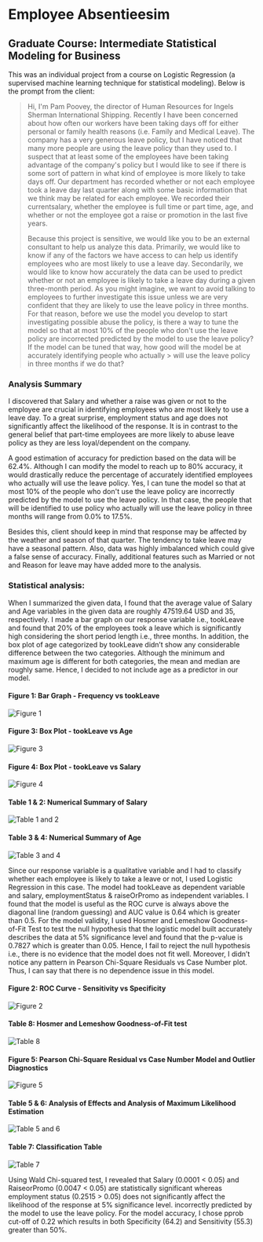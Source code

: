 # Employee Absentieesim #
## Graduate Course: Intermediate Statistical Modeling for Business
This was an individual project from a course on Logistic Regression (a supervised machine learning technique for statistical modeling). Below is the prompt from the client:

> Hi, I'm Pam Poovey, the director of Human Resources for Ingels Sherman International Shipping. Recently I have been concerned about how often our workers have been taking days off for either personal or family health reasons (i.e. Family and Medical Leave). The company has a very generous leave policy, but I have noticed that many more people are using the leave policy than they used to. I suspect that at least some of the employees have been taking advantage of the company's policy but I would like to see if there is some sort of pattern in what kind of employee is more likely to take days off. Our department has recorded whether or not each employee took a leave day last quarter along with some basic information that we think may be related for each employee. We recorded their currentsalary, whether the employee is full time or part time, age, and whether or not the employee got a raise or promotion in the last five years. 
> 
> Because this project is sensitive, we would like you to be an external consultant to help us analyze this data. Primarily, we would like to know if any of the factors we have access to can help us identify employees who are most likely to use a leave day. Secondarily, we would like to know how accurately the data can be used to predict whether or not an employee is likely to take a leave day during a given three-month period. As you might imagine, we want to avoid talking to employees to further investigate this issue unless we are very confident that they are likely to use the leave policy in three months. For that reason, before we use the model you develop to start investigating possible abuse the policy, is there a way to tune the model so that at most 10% of the people who don't use the leave policy are incorrected predicted by the model to use the leave policy? If the model can be tuned that way, how good will the model be at accurately identifying people who actually > will use the leave policy in three months if we do that?

### Analysis Summary

I discovered that Salary and whether a raise was given or not to the employee are crucial in identifying employees who are most likely to use a leave day. To a great surprise, employment status and age does not significantly affect the likelihood of the response. It is in contrast to the general belief that part-time employees are more likely to abuse leave policy as they are less loyal/dependent on the company. 

A good estimation of accuracy for prediction based on the data will be 62.4%. Although I can modify the model to reach up to 80% accuracy, it would drastically reduce the percentage of accurately identified employees who actually will use the leave policy. Yes, I can tune the model so that at most 10% of the people who don't use the leave policy are incorrectly predicted by the model to use the leave policy. In that case, the people that will be identified to use policy who actually will use the leave policy in three months will range from 0.0% to 17.5%.

Besides this, client should keep in mind that response may be affected by the weather and season of that quarter. The tendency to take leave may have a seasonal pattern. Also, data was highly imbalanced which could give a false sense of accuracy. Finally, additional features such as Married or not and Reason for leave may have added more to the analysis. 

### Statistical analysis:

When I summarized the given data, I found that the average value of Salary and Age variables in the given data are roughly 47519.64 USD and 35, respectively. I made a bar graph on our response variable i.e., tookLeave and found that 20% of the employees took a leave which is significantly high considering the short period length i.e., three months. In addition, the box plot of age categorized by tookLeave didn’t show any considerable difference between the two categories. Although the minimum and maximum age is different for both categories, the mean and median are roughly same. Hence, I decided to not include age as a predictor in our model. 

#### Figure 1: Bar Graph - Frequency vs tookLeave

![Figure 1](https://user-images.githubusercontent.com/37155988/93723232-00b29f00-fb6b-11ea-9aac-74ce74cf031b.png)

#### Figure 3: Box Plot - tookLeave vs Age

![Figure 3](https://user-images.githubusercontent.com/37155988/93723235-014b3580-fb6b-11ea-97f0-35fe3428e0c2.png)

#### Figure 4: Box Plot - tookLeave vs Salary

![Figure 4](https://user-images.githubusercontent.com/37155988/93723237-014b3580-fb6b-11ea-8f62-1deca3922152.png)

#### Table 1 & 2: Numerical Summary of Salary

![Table 1 and 2](https://user-images.githubusercontent.com/37155988/93723239-01e3cc00-fb6b-11ea-804a-8cc1ee0524e7.png)

#### Table 3 & 4: Numerical Summary of Age

![Table 3 and 4](https://user-images.githubusercontent.com/37155988/93723240-01e3cc00-fb6b-11ea-9485-de7e29c847c2.png)

Since our response variable is a qualitative variable and I had to classify whether each employee is likely to take a leave or not, I used Logistic Regression in this case. The model had tookLeave as dependent variable and salary, employmentStatus & raiseOrPromo as independent variables. I found that the model is useful as the ROC curve is always above the diagonal line (random guessing) and AUC value is 0.64 which is greater than 0.5. For the model validity, I used Hosmer and Lemeshow Goodness-of-Fit Test to test the null hypothesis that the logistic model built accurately describes the data at 5% significance level and found that the p-value is 0.7827 which is greater than 0.05. Hence, I fail to reject the null hypothesis i.e., there is no evidence that the model does not fit well. Moreover, I didn’t notice any pattern in Pearson Chi-Square Residuals vs Case Number plot. Thus, I can say that there is no dependence issue in this model. 

#### Figure 2: ROC Curve - Sensitivity vs Specificity

![Figure 2](https://user-images.githubusercontent.com/37155988/93723234-014b3580-fb6b-11ea-80d8-76e169173833.png)

#### Table 8: Hosmer and Lemeshow Goodness-of-Fit test

![Table 8](https://user-images.githubusercontent.com/37155988/93723243-01e3cc00-fb6b-11ea-9315-e403735813da.png)

#### Figure 5: Pearson Chi-Square Residual vs Case Number Model and Outlier Diagnostics 

![Figure 5](https://user-images.githubusercontent.com/37155988/93723238-014b3580-fb6b-11ea-9ea0-08c12878d6ac.png)

#### Table 5 & 6: Analysis of Effects and Analysis of Maximum Likelihood Estimation

![Table 5 and 6](https://user-images.githubusercontent.com/37155988/93723241-01e3cc00-fb6b-11ea-9c4e-dd9cb58a6a35.png)

#### Table 7: Classification Table

![Table 7](https://user-images.githubusercontent.com/37155988/93723242-01e3cc00-fb6b-11ea-9183-16ee39a72b7b.png)

Using Wald Chi-squared test, I revealed that Salary (0.0001 < 0.05) and RaiseorPromo (0.0047 < 0.05) are statistically significant whereas employment status (0.2515 > 0.05) does not significantly affect the likelihood of the response at 5% significance level. incorrectly predicted by the model to use the leave policy. For the model accuracy, I chose pprob cut-off of 0.22 which results in both Specificity (64.2) and Sensitivity (55.3) greater than 50%. 
